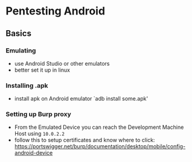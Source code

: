 # Pentesting Android

## Basics

### Emulating

* use Android Studio or other emulators
* better set it up in linux

### Installing .apk

* install apk on Android emulator `adb install some.apk'

### Setting up Burp proxy

* From the Emulated Device you can reach the Development Machine Host using `10.0.2.2`
* follow this to setup certificates and know where to click: https://portswigger.net/burp/documentation/desktop/mobile/config-android-device
